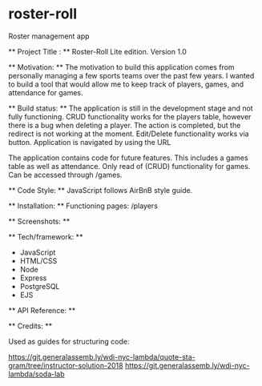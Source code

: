 # roster-roll
Roster management app

** Project Title : **
Roster-Roll Lite edition. Version 1.0

** Motivation: **
The motivation to build this application comes from personally managing a few sports teams over the past few years. I wanted to build a tool that would allow me to keep track of players, games, and attendance for games.

** Build status: **
The application is still in the development stage and not fully functioning. CRUD functionality works for the players table, however there is a bug when deleting a player. The action is completed, but the redirect is not working at the moment. Edit/Delete functionality works via button. Application is navigated by using the URL 

The application contains code for future features. This includes a games table as well as attendance. Only read of (CRUD) functionality for games. Can be accessed through /games.  

** Code Style: **
JavaScript follows AirBnB style guide.

** Installation: **
Functioning pages: /players

** Screenshots: **

** Tech/framework: **
- JavaScript
- HTML/CSS
- Node
- Express
- PostgreSQL
- EJS 

** API Reference: **

** Credits: **

Used as guides for structuring code:

https://git.generalassemb.ly/wdi-nyc-lambda/quote-sta-gram/tree/instructor-solution-2018
https://git.generalassemb.ly/wdi-nyc-lambda/soda-lab

